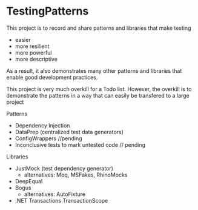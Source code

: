 # TestingPatterns

This project is to record and share patterns and libraries that make testing 
- easier
- more resilient
- more powerful
- more descriptive

As a result, it also demonstrates many other patterns and libraries that enable good development practices. 

This project is very much overkill for a Todo list. However, the overkill is to demonstrate the patterns in a way that can easily be transfered to a large project

Patterns
- Dependency Injection
- DataPrep (centralized test data generators)
- ConfigWrappers //pending
- Inconclusive tests to mark untested code // pending

Libraries
- JustMock (test dependency generator)
  - alternatives: Moq, MSFakes, RhinoMocks
- DeepEqual
- Bogus
  - alternatives: AutoFixture
- .NET Transactions TransactionScope
